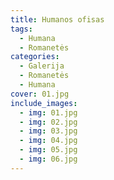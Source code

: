 ```yaml
---
title: Humanos ofisas
tags:
  - Humana
  - Romanetės
categories:
  - Galerija
  - Romanetės
  - Humana
cover: 01.jpg
include_images:
  - img: 01.jpg
  - img: 02.jpg
  - img: 03.jpg
  - img: 04.jpg
  - img: 05.jpg
  - img: 06.jpg
---
```

